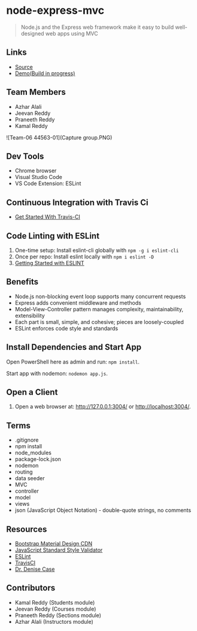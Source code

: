 # node-express-mvc

> Node.js and the Express web framework make it easy to build well-designed web apps using MVC


## Links

- [Source](https://github.com/AzharAlali/mvc-app)
- [Demo(Build in progress)](https://github.com/AzharAlali/mvc-app)

## Team Members

- Azhar Alali 
- Jeevan Reddy
- Praneeth Reddy
- Kamal Reddy

![Team-06 44563-01](Capture group.PNG)

## Dev Tools

- Chrome browser
- Visual Studio Code
- VS Code Extension: ESLint

## Continuous Integration with Travis Ci

- [Get Started With Travis-CI](https://docs.travis-ci.com/user/tutorial/)

## Code Linting with ESLint

1. One-time setup: Install eslint-cli globally with `npm -g i eslint-cli`
1. Once per repo: Install eslint locally with `npm i eslint -D`
1. [Getting Started with ESLINT](https://eslint.org/docs/user-guide/getting-started)

## Benefits

- Node.js non-blocking event loop supports many concurrent requests
- Express adds convenient middleware and methods
- Model-View-Controller pattern manages complexity, maintainability, extensibility
- Each part is small, simple, and cohesive; pieces are loosely-coupled
- ESLint enforces code style and standards

## Install Dependencies and Start App

Open PowerShell here as admin and run: `npm install`.

Start app with nodemon: `nodemon app.js`.

## Open a Client

1. Open a web browser at: <http://127.0.0.1:3004/> or <http://localhost:3004/>.

## Terms

- .gitignore
- npm install
- node_modules
- package-lock.json
- nodemon
- routing
- data seeder
- MVC
- controller
- model
- views
- json (JavaScript Object Notation) - double-quote strings, no comments

## Resources

- [Bootstrap Material Design CDN](https://mdbootstrap.com/md-bootstrap-cdn/)
- [JavaScript Standard Style Validator](https://standardjs.com/demo.html)
- [ESLint](https://eslint.org/)
- [TravisCI](https://travis-ci.org/)
- [Dr. Denise Case](https://github.com/denisecase)

## Contributors
- Kamal Reddy (Students module)
- Jeevan Reddy (Courses module)
- Praneeth Reddy (Sections module)
- Azhar Alali (Instructors module)


